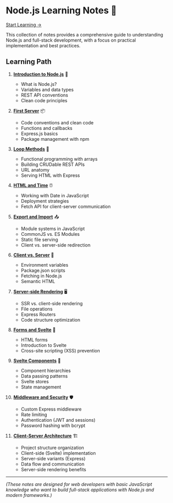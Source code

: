 # Node.js Learning Notes 🚀

[Start Learning ->](./01-introduction.md)

This collection of notes provides a comprehensive guide to understanding Node.js and full-stack development, with a focus on practical implementation and best practices.

## Learning Path

1. **[Introduction to Node.js](./00._Notes/01-introduction.md)** 🌟
   - What is Node.js?
   - Variables and data types
   - REST API conventions
   - Clean code principles

2. **[First Server](./00._Notes/02-first-server.md)** 📦
   - Code conventions and clean code
   - Functions and callbacks
   - Express.js basics
   - Package management with npm

3. **[Loop Methods](./03-loop-methods.md)** 🔄
   - Functional programming with arrays
   - Building CRUDable REST APIs
   - URL anatomy
   - Serving HTML with Express

4. **[HTML and Time](./04-html-time.md)** ⏰
   - Working with Date in JavaScript
   - Deployment strategies
   - Fetch API for client-server communication

5. **[Export and Import](./05-export-import.md)** 📤
   - Module systems in JavaScript
   - CommonJS vs. ES Modules
   - Static file serving
   - Client vs. server-side redirection

6. **[Client vs. Server](./06-client-server.md)** 🔐
   - Environment variables
   - Package.json scripts
   - Fetching in Node.js
   - Semantic HTML

7. **[Server-side Rendering](./07-ssr-routers.md)** 🖥️
   - SSR vs. client-side rendering
   - File operations
   - Express Routers
   - Code structure optimization

8. **[Forms and Svelte](./08-forms-svelte.md)** 📝
   - HTML forms
   - Introduction to Svelte
   - Cross-site scripting (XSS) prevention

9. **[Svelte Components](./09-svelte-components.md)** 🧩
   - Component hierarchies
   - Data passing patterns
   - Svelte stores
   - State management

10. **[Middleware and Security](./10-middleware-security.md)** 🛡️
    - Custom Express middleware
    - Rate limiting
    - Authentication (JWT and sessions)
    - Password hashing with bcrypt

11. **[Client-Server Architecture](./11-client-server-architecture.md)** 🏗️
    - Project structure organization
    - Client-side (Svelte) implementation
    - Server-side variants (Express)
    - Data flow and communication 
    - Server-side rendering benefits

---

_(These notes are designed for web developers with basic JavaScript knowledge who want to build full-stack applications with Node.js and modern frameworks.)_
